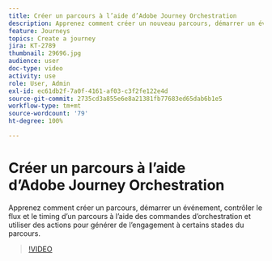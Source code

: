 ```yaml
---
title: Créer un parcours à l’aide d’Adobe Journey Orchestration
description: Apprenez comment créer un nouveau parcours, démarrer un événement, utiliser les commandes dʼorchestration pour contrôler le flux et le timing dʼun parcours, et utiliser des actions afin de générer de lʼengagement à certains stades du parcours.
feature: Journeys
topics: Create a journey
jira: KT-2789
thumbnail: 29696.jpg
audience: user
doc-type: video
activity: use
role: User, Admin
exl-id: ec61db2f-7a0f-4161-af03-c3f2fe122e4d
source-git-commit: 2735cd3a855e6e8a21381fb77683ed65dab6b1e5
workflow-type: tm+mt
source-wordcount: '79'
ht-degree: 100%

---
```



# Créer un parcours à l’aide d’Adobe Journey Orchestration

Apprenez comment créer un parcours, démarrer un événement, contrôler le flux et le timing dʼun parcours à l’aide des commandes dʼorchestration et utiliser des actions pour générer de l’engagement à certains stades du parcours.

>[!VIDEO](https://video.tv.adobe.com/v/29696?quality=12&learn=on)

